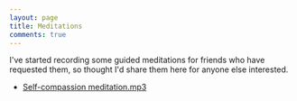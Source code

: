 ```yaml
---
layout: page
title: Meditations
comments: true
---
```


I've started recording some guided meditations for friends who have requested them, so thought I'd share them here for anyone else interested. 

* [Self-compassion meditation.mp3](https://drive.google.com/file/d/18rq8MowGbuddJt1q_M_0LRh3Z6y8av8M/view?usp=sharing)
